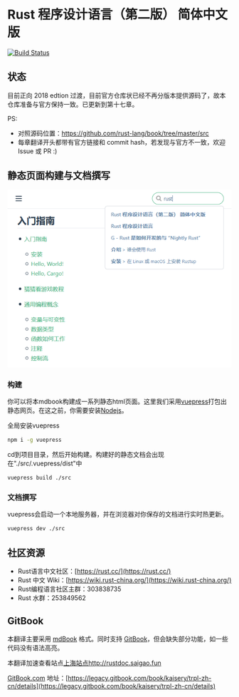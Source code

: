 # Rust 程序设计语言（第二版） 简体中文版

[![Build Status](https://travis-ci.org/KaiserY/trpl-zh-cn.svg?branch=master)](https://travis-ci.org/KaiserY/trpl-zh-cn)

## 状态

目前正向 2018 edtion 过渡，目前官方仓库状已经不再分版本提供源码了，故本仓库准备与官方保持一致。已更新到第十七章。

PS:

* 对照源码位置：https://github.com/rust-lang/book/tree/master/src
* 每章翻译开头都带有官方链接和 commit hash，若发现与官方不一致，欢迎 Issue 或 PR :)

## 静态页面构建与文档撰写

![image](/vuepress_page.png)

### 构建

你可以将本mdbook构建成一系列静态html页面。这里我们采用[vuepress](https://vuepress.vuejs.org/zh/)打包出静态网页。在这之前，你需要安装[Nodejs](https://nodejs.org/zh-cn/)。

全局安装vuepress

``` bash
npm i -g vuepress 
```

cd到项目目录，然后开始构建。构建好的静态文档会出现在"./src/.vuepress/dist"中

```bash
vuepress build ./src
```

### 文档撰写

vuepress会启动一个本地服务器，并在浏览器对你保存的文档进行实时热更新。

```bash
vuepress dev ./src
```

## 社区资源

- Rust语言中文社区：[https://rust.cc/](https://rust.cc/)
- Rust 中文 Wiki：[https://wiki.rust-china.org/](https://wiki.rust-china.org/)
- Rust编程语言社区主群：303838735
- Rust 水群：253849562

## GitBook

本翻译主要采用 [mdBook](https://github.com/rust-lang-nursery/mdBook) 格式。同时支持 [GitBook](https://github.com/GitbookIO/gitbook)，但会缺失部分功能，如一些代码没有语法高亮。

本翻译加速查看站点[上海站点http://rustdoc.saigao.fun](http://rustdoc.saigao.fun)

[GitBook.com](https://www.gitbook.com/) 地址：[https://legacy.gitbook.com/book/kaisery/trpl-zh-cn/details](https://legacy.gitbook.com/book/kaisery/trpl-zh-cn/details)
